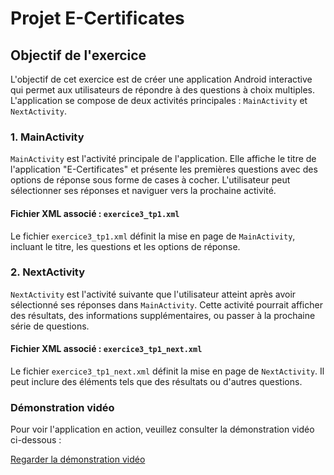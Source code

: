 # Projet E-Certificates

## Objectif de l'exercice

L'objectif de cet exercice est de créer une application Android interactive qui permet aux utilisateurs de répondre à des questions à choix multiples. L'application se compose de deux activités principales : `MainActivity` et `NextActivity`.

### 1. MainActivity

`MainActivity` est l'activité principale de l'application. Elle affiche le titre de l'application "E-Certificates" et présente les premières questions avec des options de réponse sous forme de cases à cocher. L'utilisateur peut sélectionner ses réponses et naviguer vers la prochaine activité.

#### Fichier XML associé : `exercice3_tp1.xml`

Le fichier `exercice3_tp1.xml` définit la mise en page de `MainActivity`, incluant le titre, les questions et les options de réponse. 

### 2. NextActivity

`NextActivity` est l'activité suivante que l'utilisateur atteint après avoir sélectionné ses réponses dans `MainActivity`. Cette activité pourrait afficher des résultats, des informations supplémentaires, ou passer à la prochaine série de questions.

#### Fichier XML associé : `exercice3_tp1_next.xml`

Le fichier `exercice3_tp1_next.xml` définit la mise en page de `NextActivity`. Il peut inclure des éléments tels que des résultats ou d'autres questions.

### Démonstration vidéo

Pour voir l'application en action, veuillez consulter la démonstration vidéo ci-dessous :

[Regarder la démonstration vidéo](https://github.com/user-attachments/assets/9ccf6d8e-d964-4cf2-87ca-200b87426142)

